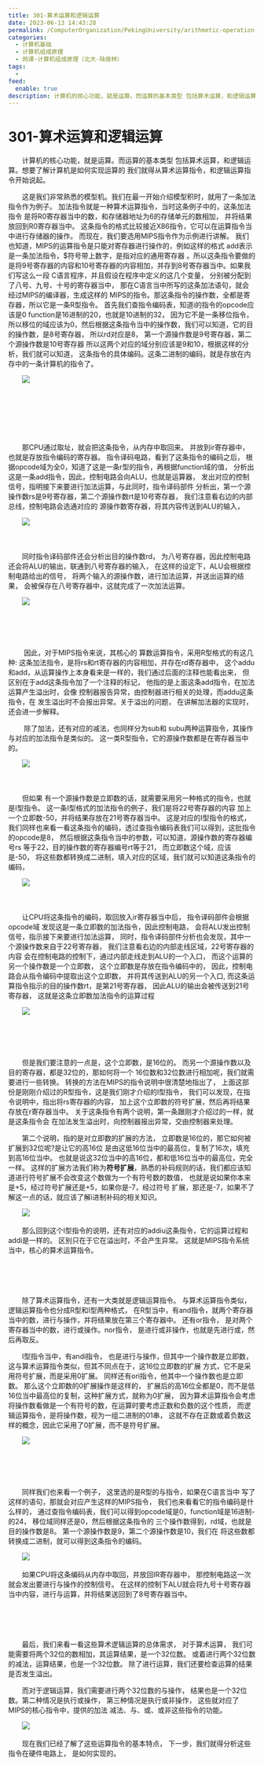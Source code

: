 ```yaml
---
title: 301-算术运算和逻辑运算
date: 2023-06-13 14:43:28
permalink: /ComputerOrganization/PekingUniversity/arithmetic-operation-and-logic-operation
categories:
  - 计算机基础
  - 计算机组成原理
  - 网课-计算机组成原理（北大-陆俊林）
tags:
  - 
feed:
  enable: true
description: 计算机的核心功能，就是运算。而运算的基本类型 包括算术运算，和逻辑运算。想要了解计算机是如何实现运算的 我们就得从算术运算指令，和逻辑运算指令开始说起。
---
```

# 301-算术运算和逻辑运算

　　计算机的核心功能，就是运算。而运算的基本类型 包括算术运算，和逻辑运算。想要了解计算机是如何实现运算的 我们就得从算术运算指令，和逻辑运算指令开始说起。
<!-- more -->
　　这是我们非常熟悉的模型机。我们在最一开始介绍模型积时，就用了一条加法指令作为例子。 加法指令就是一种算术运算指令，当时这条例子中的，这条加法指令 是将R0寄存器当中的数，和存储器地址为6的存储单元的数相加， 并将结果放回到R0寄存器当中。 这条指令的格式比较接近X86指令，它可以在运算指令当中进行存储器的操作。 而现在，我们要选用MIPS指令作为示例进行讲解。 我们也知道，MIPS的运算指令是只能对寄存器进行操作的，例如这样的格式 add表示是一条加法指令，\$符号带上数字，是指对应的通用寄存器 。所以这条指令要做的 是将9号寄存器的内容和10号寄存器的内容相加，并存到8号寄存器当中。如果我们写这么一段 C语言程序，并且假设在程序中定义的这几个变量， 分别被分配到了八号、九号、十号的寄存器当中， 那在C语言当中所写的这条加法语句，就会经过MIPS的编译器，生成这样的 MIPS的指令。那这条指令的操作数，全都是寄存器，所以它是一条R型指令。 首先我们查指令编码表，知道i的指令的opcode应该是0 function是16进制的20，也就是10进制的32， 因为它不是一条移位指令，所以移位的域应该为0，然后根据这条指令当中的操作数，我们可以知道，它的目的操作数，是8号寄存器， 所以rd对应是8， 第一个源操作数是9号寄存器，第二个源操作数是10号寄存器 所以这两个对应的域分别应该是9和10，根据这样的分析，我们就可以知道， 这条指令的具体编码。这条二进制的编码，就是存放在内存中的一条计算机的指令了。 

　　![](https://image.peterjxl.com/blog/image-20220919071602-ogb1jfo.png)

　　‍

　　‍

　　‍

　　那CPU通过取址，就会把这条指令，从内存中取回来。 并放到ir寄存器中，也就是存放指令编码的寄存器。 指令译码电路，看到了这条指令的编码之后， 根据opcode域为全0，知道了这是一条r型的指令，再根据function域的值， 分析出这是一条add指令，因此，控制电路会向ALU，也就是运算器， 发出对应的控制信号，指明接下来要进行加法运算，与此同时，指令译码部件 分析出，第一个源操作数rs是9号寄存器，第二个源操作数rt是10号寄存器， 我们注意看右边的内部总线，控制电路会选通对应的 源操作数寄存器，将其内容传送到ALU的输入， 

　　![](https://image.peterjxl.com/blog/image-20220919071716-1ff6l6t.png)

　　‍

　　同时指令译码部件还会分析出目的操作数rd， 为八号寄存器，因此控制电路还会将ALU的输出，联通到八号寄存器的输入， 在这样的设定下，ALU会根据控制电路给出的信号， 将两个输入的源操作数，进行加法运算，并送出运算的结果， 会被保存在八号寄存器中，这就完成了一次加法运算。

　　![](https://image.peterjxl.com/blog/image-20220919071806-e3l00tr.png)

　　‍

　　‍

　　 因此，对于MIPS指令来说，其核心的 算数运算指令，采用R型格式的有这几种: 这条加法指令，是将rs和rt寄存器的内容相加，并存在rd寄存器中， 这个addu和add，从运算操作上本身看来是一样的，我们通过后面的注释也能看出来， 但区别在于add这条指令加了一个注释的标记， 他指的是上面这条add指令，在加法运算产生溢出时，会像 控制器报告异常，由控制器进行相关的处理，而addu这条指令，在 发生溢出时不会报出异常。关于溢出的问题， 在讲解加法器的实现时，还会进一步解释。

　　 除了加法，还有对应的减法，也同样分为sub和 subu两种运算指令，其操作与对应的加法指令是类似的。 这一类R型指令，它的源操作数都是在寄存器当中的。

　　![](https://image.peterjxl.com/blog/image-20220919071935-zcxdc5s.png)

　　‍

　　但如果 有一个源操作数是立即数的话，就需要采用另一种格式的指令，也就是I型指令。 这一条I型格式的加法指令的例子，我们是将22号寄存器的内容 加上一个立即数-50，并将结果存放在21号寄存器当中。 这是对应的I型指令的格式， 我们同样也来看一看这条指令的编码，透过查指令编码表我们可以得到，这批指令的opcode是8， 然后根据这条指令当中的参数，可以知道，源操作数的寄存器编号rs 等于22，目的操作数的寄存器编号rt等于21， 而立即数这个域，应该是-50， 将这些数都转换成二进制，填入对应的区域，我们就可以知道这条指令的编码， 

　　![](https://image.peterjxl.com/blog/image-20220919072049-xjrx0cv.png)

　　‍

　　让CPU将这条指令的编码，取回放入ir寄存器当中后， 指令译码部件会根据opcode域 发现这是一条立即数的加法指令，因此控制电路， 会将ALU发出控制信号，指示接下来要进行加法运算， 同时，指令译码部件分析也会发现，其中一个源操作数来自于22号寄存器， 我们注意看右边的内部走线区域，22号寄存器的内容 会在控制电路的控制下，通过内部走线走到ALU的一个入口， 而这个运算的另一个操作数是一个立即数， 这个立即数是存放在指令编码中的， 因此，控制电路会从指令编码中提取出这个立即数， 并将其传送到ALU的另一个入口, 而这条运算指令指示的目的操作数rt，是第21号寄存器， 因此ALU的输出会被传送到21号寄存器， 这就是这条立即数加法指令的运算过程

　　![](https://image.peterjxl.com/blog/image-20220919072224-9o4e2wl.png)

　　‍

　　‍

　　但是我们要注意的一点是，这个立即数，是16位的。 而另一个源操作数以及目的寄存器，都是32位的，那如何将一个 16位数和32位数进行相加呢，我们就需要进行一些转换。 转换的方法在MIPS的指令说明中很清楚地指出了， 上面这部份是刚刚介绍过的R型指令，这是我们刚才介绍的I型指令， 我们可以发现，在指令说明中，指出将rs寄存器的内容， 加上这个立即数的符号扩展，然后再将结果存放在r寄存器当中。 关于这条指令有两个说明，第一条跟刚才介绍过的一样，就是这条指令会 在加法发生溢出时，向控制器报出异常，交由控制器来处理。 

　　第二个说明，指的是对立即数的扩展的方法， 立即数是16位的，那它如何被扩展到32位呢?是让它的高16位 是由这低16位当中的最高位，复制了16次，填充到高16位当中。 也就是说这32位当中的高16位，都和低16位当中的最高位，完全一样。 这样的扩展方法我们称为**符号扩展**，熟悉的补码规则的话，我们都应该知道进行符号扩展不会改变这个数做为一个有符号数的数值， 也就是说如果你本来是+5，经过符号扩展还是+5，如果你是-7，经过符号 扩展，那还是-7，如果不了解这一点的话，就应该了解i进制补码的相关知识。 

　　![](https://image.peterjxl.com/blog/image-20220919072344-7paqr52.png)

　　那么回到这个I型指令的说明，还有对应的addiu这条指令，它的运算过程和addi是一样的。 区别只在于它在溢出时，不会产生异常。 这就是MIPS指令系统当中，核心的算术运算指令。

　　‍

　　‍

　　除了算术运算指令，还有一大类就是逻辑运算指令。 与算术运算指令类似，逻辑运算指令也分成R型和I型两种格式， 在R型当中，有and指令，就两个寄存器 当中的数，进行与操作，并将结果放在第三个寄存器中。 还有or指令， 是对两个寄存器当中的数，进行或操作。nor指令， 是进行或非操作，也就是先进行或，然后再取反。

　　I型指令当中，有andi指令， 也是进行与操作，但其中一个操作数是立即数， 这与算术运算指令类似，但其不同点在于，这16位立即数的扩展 方式，它不是采用符号扩展，而是采用0扩展。 同样还有ori指令，他其中一个操作数也是立即数。 那么这个立即数的0扩展操作是这样的， 扩展后的高16位全都是0，而不是低16位当中最高位的复制，这种扩展方式，就称为0扩展， 因为算术运算指令会考虑将操作数看做是一个有符号的数，在运算时要考虑正数和负数的这个性质， 而逻辑运算指令，是将操作数，视为一组二进制的01串， 这就不存在正数或着负数这样的概念，因此它采用了0扩展，而不是符号扩展。

　　![](https://image.peterjxl.com/blog/image-20220919072603-urt7e4g.png)

　　‍

　　‍

　　同样我们也来看一个例子， 这里选的是R型的与指令，如果在C语言当中 写了这样的语句，那就会对应产生这样的MIPS指令， 我们也来看看它的指令编码是什么样的， 通过查指令编码表，我们可以得到opcode域是0，function域是16进制- 的24， 移位域同样还是0，然后根据这条指令的 三个操作数得到，rd域，也就是目的操作数是8。 第一个源操作数是9，第二个源操作数是10，我们在 将这些数都转换成二进制，就可以得到这条指令的编码。 

　　![](https://image.peterjxl.com/blog/image-20220919072654-bsvyllc.png)

　　如果CPU将这条编码从内存中取回，并放回IR寄存器中， 那控制电路这一次就会发出要进行与操作的控制信号。 在这样的控制下ALU就会将九号十号寄存器当中内容，进行与运算，并将结果送回到了8号寄存器当中。 

　　‍

　　‍

　　最后，我们来看一看这些算术逻辑运算的总体需求， 对于算术运算， 我们可能需要将两个32位的数相加，其运算结果，是一个32位数。 或着进行两个32位数的减法，运算结果，也是一个32位数。 除了进行运算，我们还要检查运算的结果是否发生溢出。

　　而对于逻辑运算，我们需要进行两个32位数的与操作， 结果也是一个32位数。第二种情况是执行或操作， 第三种情况是执行或非操作， 这些就对应了MIPS的核心指令中，提供的加法 减法、与、或、或非这些指令的功能。

　　![](https://image.peterjxl.com/blog/image-20220919072809-74awgqc.png)

　　现在我们已经了解了这些运算指令的基本特点， 下一步，我们就得分析这些指令在硬件电路上， 是如何实现的。

　　‍
